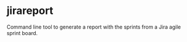 # jirareport

Command line tool to generate a report with the sprints from a Jira agile sprint board.
